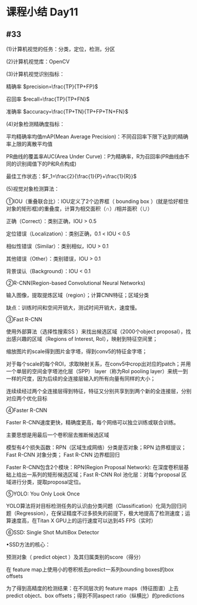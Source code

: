 # 课程小结 Day11

## #33

(1)计算机视觉的任务：分类，定位，检测，分区

(2)计算机视觉库：OpenCV

(3)计算机视觉识别指标：

精确率 $precision=\frac{TP}{TP+FP}$

召回率 $recall=\frac{TP}{TP+FN}$

准确率 $accuracy=\frac{TP+TN}{TP+FP+TN+FN}$

(4)对象检测精确度指标：

平均精确率均值mAP(Mean Average Precision)：不同召回率下限下达到的精确率上限的离散平均值  

PR曲线的覆盖率AUC(Area Under Curve)：P为精确率，R为召回率(PR曲线由不同的识别阈值下的P和R点构成)

最佳工作状态：$F_1=\frac{2}{\frac{1}{P}+\frac{1}{R}}$

(5)视觉对象检测算法：

①IOU（重叠联合比）：IOU定义了2个边界框（ bounding box ）(就是恰好框住对象的矩形框)的重叠度，计算为相交面积（∩）/相并面积（∪）

正确（Correct）：类别正确，IOU > 0.5

定位错误（Localization）：类别正确，0.1 < IOU < 0.5

相似性错误（Similar）：类别相似，IOU > 0.1

其他错误（Other）：类别错误，IOU > 0.1

背景误认（Background）：IOU < 0.1

②R-CNN(Region-based Convolutional Neural Networks)

输入图像，提取提炼区域（region）；计算CNN特征；区域分类

缺点：训练时间和空间开销大，测试时间开销大，速度慢。

③Fast R-CNN

使用外部算法（选择性搜索SS ）来找出候选区域（2000个object proposal），找出感兴趣的区域（Regions of Interest, RoI），映射到特征空间里；

缩放图片的scale得到图片金字塔，得到conv5的特征金字塔；

对于每个scale的每个ROI，求取映射关系，在conv5中crop出对应的patch；并用一个单层的空间金字塔池化层（SPP） layer（称为Rol pooling layer）来统一到一样的尺度，因为后续的全连接层输入的所有向量有同样的大小；

连续续经过两个全连接层得到特征，特征又分别共享到到两个新的全连接层，分别对应两个优化目标

④Faster R-CNN

Faster R-CNN速度更快，精确度更高，每个网络可以独立训练或联合训练。

主要思想是用最后一个卷积层去推断候选区域

模型有4个损失函数：RPN（区域生成网络）分类是否对象；RPN 边界框提议； Fast R-CNN 对象分类； Fast R-CNN 边界框回归 

Faster R-CNN包含2个模块：RPN(Region Proposal Network): 在深度卷积层基础上给出一系列的矩形候选区域；Fast R-CNN RoI 池化层：对每个proposal 区域进行分类，提取proposal定位。

⑤YOLO: You Only Look Once

YOLO算法将对目标检测任务的认识由分类问题（Classification）化简为回归问题（Regression），在保证精度不过多损失的前提下，极大地提高了检测速度；运算速度高，在Titan X GPU上的运行速度可以达到45 FPS（实时）

⑥SSD: Single Shot MultiBox Detector

•SSD方法的核心：

预测对象（ predict object ）及其归属类别的score（得分）

在 feature map上使用小的卷积核去predict一系列bounding boxes的box offsets

为了得到高精度的检测结果：在不同层次的 feature maps（特征图谱）上去 predict object、box offsets；得到不同aspect ratio（纵横比）的predictions